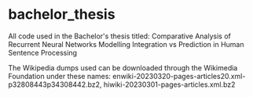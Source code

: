 # bachelor_thesis
All code used in the Bachelor's thesis titled: Comparative Analysis of Recurrent Neural Networks Modelling Integration vs Prediction in Human Sentence Processing

The Wikipedia dumps used can be downloaded through the Wikimedia Foundation under these names: enwiki-20230320-pages-articles20.xml-p32808443p34308442.bz2, hiwiki-20230301-pages-articles.xml.bz2
